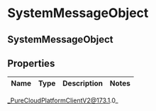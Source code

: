 # SystemMessageObject

## SystemMessageObject

## Properties

|Name | Type | Description | Notes|
|------------ | ------------- | ------------- | -------------|



_PureCloudPlatformClientV2@173.1.0_
